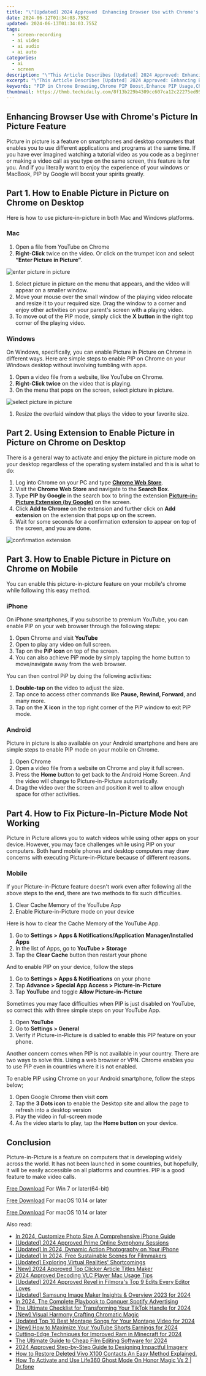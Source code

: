 ```yaml
---
title: "\"[Updated] 2024 Approved  Enhancing Browser Use with Chrome's Picture In Picture Feature\""
date: 2024-06-12T01:34:03.755Z
updated: 2024-06-13T01:34:03.755Z
tags: 
  - screen-recording
  - ai video
  - ai audio
  - ai auto
categories: 
  - ai
  - screen
description: "\"This Article Describes [Updated] 2024 Approved: Enhancing Browser Use with Chrome's Picture In Picture Feature\""
excerpt: "\"This Article Describes [Updated] 2024 Approved: Enhancing Browser Use with Chrome's Picture In Picture Feature\""
keywords: "PIP in Chrome Browsing,Chrome PIP Boost,Enhance PIP Usage,Chromes Picture PIP,Browser PIP with Chrome,Chrome PIP Efficiency,Streaming via Chrome PIP"
thumbnail: https://thmb.techidaily.com/8f13b229b4309cc607ca12c22275ed95f06f33bc5a9a2ad4f10fdb3f8f16d4fd.jpeg
---
```


## Enhancing Browser Use with Chrome's Picture In Picture Feature

Picture in picture is a feature on smartphones and desktop computers that enables you to use different applications and programs at the same time. If you have ever imagined watching a tutorial video as you code as a beginner or making a video call as you type on the same screen, this feature is for you. And if you literally want to enjoy the experience of your windows or MacBook, PIP by Google will boost your spirits greatly.

## Part 1\. How to Enable Picture in Picture on Chrome on Desktop

Here is how to use picture-in-picture in both Mac and Windows platforms.

### Mac

1. Open a file from YouTube on Chrome
2. **Right-Click** twice on the video. Or click on the trumpet icon and select **“Enter Picture in Picture”**.

![enter picture in picture](https://images.wondershare.com/filmora/article-images/2022/07/pip-on-chrome-on-all-platforms-1.jpg)

1. Select picture in picture on the menu that appears, and the video will appear on a smaller window.
2. Move your mouse over the small window of the playing video relocate and resize it to your required size. Drag the window to a corner and enjoy other activities on your parent's screen with a playing video.
3. To move out of the PIP mode, simply click the **X button** in the right top corner of the playing video.

### Windows

On Windows, specifically, you can enable Picture in Picture on Chrome in different ways. Here are simple steps to enable PIP on Chrome on your Windows desktop without involving tumbling with apps.

1. Open a video file from a website, like YouTube on Chrome.
2. **Right-Click twice** on the video that is playing.
3. On the menu that pops on the screen, select picture in picture.

![select picture in picture](https://images.wondershare.com/filmora/article-images/2022/07/pip-on-chrome-on-all-platforms-2.jpg)

1. Resize the overlaid window that plays the video to your favorite size.

## Part 2\. Using Extension to Enable Picture in Picture on Chrome on Desktop

There is a general way to activate and enjoy the picture in picture mode on your desktop regardless of the operating system installed and this is what to do:

1. Log into Chrome on your PC and type [**Chrome Web Store**](https://chrome.google.com/webstore).
2. Visit the **Chrome Web Store** and navigate to the **Search Box**.
3. Type **PIP by Google** in the search box to bring the extension [**Picture-in-Picture Extension (by Google)**](https://chrome.google.com/webstore/detail/picture-in-picture-extens/hkgfoiooedgoejojocmhlaklaeopbecg) on the screen.
4. Click **Add to Chrome** on the extension and further click on **Add extension** on the extension that pops up on the screen.
5. Wait for some seconds for a confirmation extension to appear on top of the screen, and you are done.

![confirmation extension](https://images.wondershare.com/filmora/article-images/2022/07/pip-on-chrome-on-all-platforms-3.jpg)

## Part 3\. How to Enable Picture in Picture on Chrome on Mobile

You can enable this picture-in-picture feature on your mobile's chrome while following this easy method.

### iPhone

On iPhone smartphones, if you subscribe to premium YouTube, you can enable PIP on your web browser through the following steps:

1. Open Chrome and visit **YouTube**
2. Open to play any video on full screen.
3. Tap on the **PiP icon** on top of the screen.
4. You can also achieve PiP mode by simply tapping the home button to move/navigate away from the web browser.

You can then control PiP by doing the following activities:

1. **Double-tap** on the video to adjust the size.
2. Tap once to access other commands like **Pause, Rewind, Forward**, and many more.
3. Tap on the **X icon** in the top right corner of the PiP window to exit PiP mode.

### Android

Picture in picture is also available on your Android smartphone and here are simple steps to enable PIP mode on your mobile on Chrome.

1. Open Chrome
2. Open a video file from a website on Chrome and play it full screen.
3. Press the **Home** button to get back to the Android Home Screen. And the video will change to Picture-in-Picture automatically.
4. Drag the video over the screen and position it well to allow enough space for other activities.

## Part 4\. How to Fix Picture-In-Picture Mode Not Working

Picture in Picture allows you to watch videos while using other apps on your device. However, you may face challenges while using PIP on your computers. Both hand mobile phones and desktop computers may draw concerns with executing Picture-in-Picture because of different reasons.

### Mobile

If your Picture-in-Picture feature doesn't work even after following all the above steps to the end, there are two methods to fix such difficulties.

1. Clear Cache Memory of the YouTube App
2. Enable Picture-in-Picture mode on your device

Here is how to clear the Cache Memory of the YouTube App.

1. Go to **Settings > Apps & Notifications/Application Manager/Installed Apps**
2. In the list of Apps, go to **YouTube > Storage**
3. Tap the **Clear Cache** button then restart your phone

And to enable PIP on your device, follow the steps

1. Go to **Settings > Apps & Notifications** on your phone
2. Tap **Advance > Special App Access > Picture-in-Picture**
3. Tap **YouTube** and toggle **Allow Picture-in-Picture**

Sometimes you may face difficulties when PIP is just disabled on YouTube, so correct this with three simple steps on your YouTube App.

1. Open **YouTube**
2. Go to **Settings > General**
3. Verify if Picture-in-Picture is disabled to enable this PIP feature on your phone.

Another concern comes when PIP is not available in your country. There are two ways to solve this. Using a web browser or VPN. Chrome enables you to use PIP even in countries where it is not enabled.

To enable PIP using Chrome on your Android smartphone, follow the steps below;

1. Open Google Chrome then visit **com**
2. Tap the **3 Dots icon** to enable the Desktop site and allow the page to refresh into a desktop version
3. Play the video in full-screen mode
4. As the video starts to play, tap the **Home button** on your device.

## Conclusion

Picture-in-Picture is a feature on computers that is developing widely across the world. It has not been launched in some countries, but hopefully, it will be easily accessible on all platforms and countries. PIP is a good feature to make video calls.

[Free Download](https://tools.techidaily.com/wondershare/filmora/download/) For Win 7 or later(64-bit)

[Free Download](https://tools.techidaily.com/wondershare/filmora/download/) For macOS 10.14 or later

[Free Download](https://tools.techidaily.com/wondershare/filmora/download/) For macOS 10.14 or later

<ins class="adsbygoogle"
     style="display:block"
     data-ad-format="autorelaxed"
     data-ad-client="ca-pub-7571918770474297"
     data-ad-slot="1223367746"></ins>

<ins class="adsbygoogle"
     style="display:block"
     data-ad-format="autorelaxed"
     data-ad-client="ca-pub-7571918770474297"
     data-ad-slot="1223367746"></ins>



<ins class="adsbygoogle"
     style="display:block"
     data-ad-client="ca-pub-7571918770474297"
     data-ad-slot="8358498916"
     data-ad-format="auto"
     data-full-width-responsive="true"></ins>


<span class="atpl-alsoreadstyle">Also read:</span>
<div><ul>
<li><a href="https://article-helps.techidaily.com/in-2024-customize-photo-size-a-comprehensive-iphone-guide/"><u>In 2024, Customize Photo Size  A Comprehensive iPhone Guide</u></a></li>
<li><a href="https://article-helps.techidaily.com/updated-2024-approved-prime-online-symphony-sessions/"><u>[Updated] 2024 Approved  Prime Online Symphony Sessions</u></a></li>
<li><a href="https://article-helps.techidaily.com/updated-in-2024-dynamic-action-photography-on-your-iphone/"><u>[Updated] In 2024, Dynamic Action Photography on Your iPhone</u></a></li>
<li><a href="https://article-helps.techidaily.com/updated-in-2024-free-sustainable-scenes-for-filmmakers/"><u>[Updated] In 2024, Free Sustainable Scenes for Filmmakers</u></a></li>
<li><a href="https://article-helps.techidaily.com/updated-exploring-virtual-realities-shortcomings/"><u>[Updated] Exploring Virtual Realities' Shortcomings</u></a></li>
<li><a href="https://article-helps.techidaily.com/new-2024-approved-top-clicker-article-titles-maker/"><u>[New] 2024 Approved  Top Clicker Article Titles Maker</u></a></li>
<li><a href="https://article-helps.techidaily.com/2024-approved-decoding-vlc-player-mac-usage-tips/"><u>2024 Approved  Decoding VLC Player Mac Usage Tips</u></a></li>
<li><a href="https://article-helps.techidaily.com/updated-2024-approved-revel-in-filmoras-top-9-edits-every-editor-loves/"><u>[Updated] 2024 Approved  Revel in Filmora's Top 9 Edits Every Editor Loves</u></a></li>
<li><a href="https://article-helps.techidaily.com/updated-samsung-image-maker-insights-and-overview-2023-for-2024/"><u>[Updated] Samsung Image Maker  Insights & Overview 2023 for 2024</u></a></li>
<li><a href="https://some-skills.techidaily.com/in-2024-the-complete-playbook-to-conquer-spotify-advertising/"><u>In 2024, The Complete Playbook to Conquer Spotify Advertising</u></a></li>
<li><a href="https://tiktok-videos.techidaily.com/the-ultimate-checklist-for-transforming-your-tiktok-handle-for-2024/"><u>The Ultimate Checklist for Transforming Your TikTok Handle for 2024</u></a></li>
<li><a href="https://vp-tips.techidaily.com/new-visual-harmony-crafting-chromatic-magic/"><u>[New] Visual Harmony  Crafting Chromatic Magic</u></a></li>
<li><a href="https://audio-shaping.techidaily.com/updated-top-10-best-montage-songs-for-your-montage-video-for-2024/"><u>Updated Top 10 Best Montage Songs for Your Montage Video for 2024</u></a></li>
<li><a href="https://eaxpv-info.techidaily.com/new-how-to-maximize-your-youtube-shorts-earnings-for-2024/"><u>[New] How to Maximize Your YouTube Shorts Earnings for 2024</u></a></li>
<li><a href="https://on-screen-recording.techidaily.com/cutting-edge-techniques-for-improved-ram-in-minecraft-for-2024/"><u>Cutting-Edge Techniques for Improved Ram in Minecraft for 2024</u></a></li>
<li><a href="https://video-creation-software.techidaily.com/the-ultimate-guide-to-cheap-film-editing-software-for-2024/"><u>The Ultimate Guide to Cheap Film Editing Software for 2024</u></a></li>
<li><a href="https://extra-approaches.techidaily.com/2024-approved-step-by-step-guide-to-designing-impactful-imagery/"><u>2024 Approved  Step-by-Step Guide to Designing Impactful Imagery</u></a></li>
<li><a href="https://blog-min.techidaily.com/how-to-restore-deleted-vivo-x100-contacts-an-easy-method-explained-by-fonelab-android-recover-contacts/"><u>How to Restore Deleted Vivo X100 Contacts  An Easy Method Explained.</u></a></li>
<li><a href="https://location-social.techidaily.com/how-to-activate-and-use-life360-ghost-mode-on-honor-magic-vs-2-drfone-by-drfone-virtual-android/"><u>How To Activate and Use Life360 Ghost Mode On Honor Magic Vs 2 | Dr.fone</u></a></li>
</ul></div>
